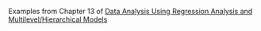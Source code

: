Examples from Chapter 13 of [Data Analysis Using Regression Analysis and Multilevel/Hierarchical
Models](http://www.stat.columbia.edu/~gelman/arm/) 
